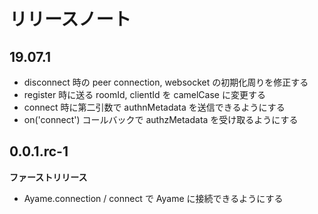 # リリースノート

## 19.07.1
- disconnect 時の peer connection, websocket の初期化周りを修正する
- register 時に送る roomId, clientId を camelCase に変更する
- connect 時に第二引数で authnMetadata を送信できるようにする
- on('connect') コールバックで authzMetadata を受け取るようにする

## 0.0.1.rc-1

**ファーストリリース**

- Ayame.connection / connect で Ayame に接続できるようにする
